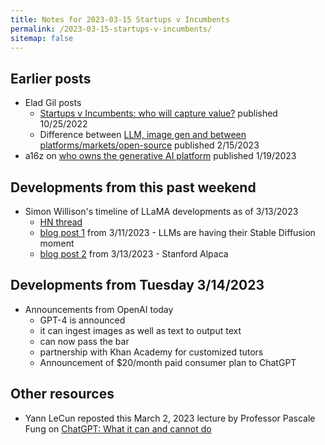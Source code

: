 ```yaml
---
title: Notes for 2023-03-15 Startups v Incumbents
permalink: /2023-03-15-startups-v-incumbents/
sitemap: false
---
```


## Earlier posts
* Elad Gil posts
    * [Startups v Incumbents: who will capture value?](https://blog.eladgil.com/p/ai-startup-vs-incumbent-value) published 10/25/2022
    * Difference between [LLM, image gen and between platforms/markets/open-source](https://blog.eladgil.com/p/ai-platforms-markets-and-open-source) published 2/15/2023
* a16z on [who owns the generative AI platform](https://a16z.com/2023/01/19/who-owns-the-generative-ai-platform/) published 1/19/2023


## Developments from this past weekend
* Simon Willison's timeline of LLaMA developments as of 3/13/2023
    * [HN thread](https://news.ycombinator.com/item?id=35140369)
    * [blog post 1](https://simonwillison.net/2023/Mar/11/llama/) from 3/11/2023 - LLMs are having their Stable Diffusion moment
    * [blog post 2](https://simonwillison.net/2023/Mar/13/alpaca/) from 3/13/2023 - Stanford Alpaca

## Developments from Tuesday 3/14/2023
* Announcements from OpenAI today
    * GPT-4 is announced
    * it can ingest images as well as text to output text
    * can now pass the bar
    * partnership with Khan Academy for customized tutors
    * Announcement of $20/month paid consumer plan to ChatGPT


## Other resources
   * Yann LeCun reposted this March 2, 2023 lecture by Professor Pascale Fung on [ChatGPT: What it can and cannot do](https://youtube.com/watch?v=ORoTJZcLXek&si=EnSIkaIECMiOmarE)
